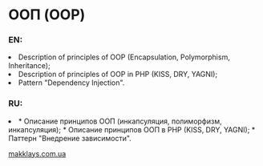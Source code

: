 # ООП (OOP)

### EN: 
<li> Description of principles of OOP (Encapsulation, Polymorphism, Inheritance);
<li> Description of principles of OOP in PHP (KISS, DRY, YAGNI);
<li> Pattern "Dependency Injection".


### RU:
<li>
* Описание принципов ООП (инкапсуляция, полиморфизм, инкапсуляция);
* Описание принципов ООП в PHP (KISS, DRY, YAGNI);
* Паттерн "Внедрение зависимости".
</li>

[makklays.com.ua](http://makklays.com.ua?from=github)
